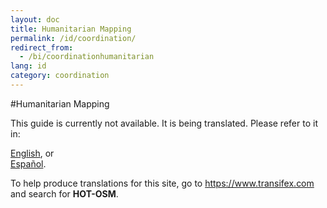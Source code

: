 ```yaml
---
layout: doc
title: Humanitarian Mapping
permalink: /id/coordination/
redirect_from:
  - /bi/coordinationhumanitarian
lang: id
category: coordination
---
```


#Humanitarian Mapping

This guide is currently not available. It is being translated. Please refer to it in:  

[English](/en/coordination/humanitarian), or  
[Español](/es/coordination/humanitarian).  

To help produce translations for this site, go to <https://www.transifex.com> and search for **HOT-OSM**.  
